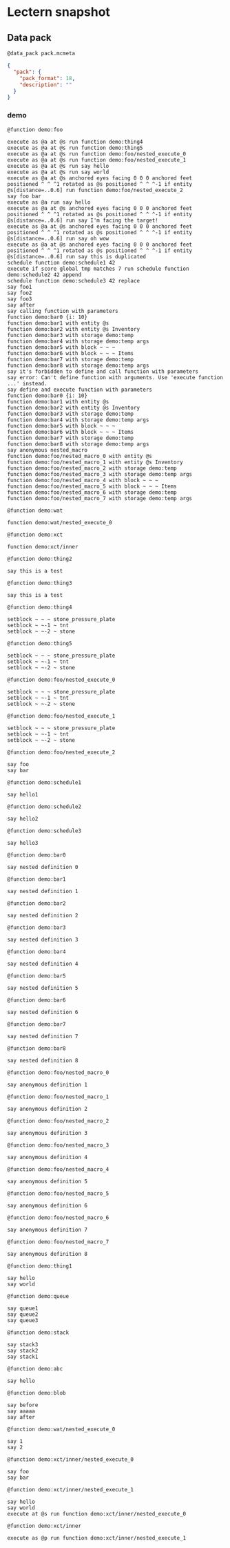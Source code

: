 # Lectern snapshot

## Data pack

`@data_pack pack.mcmeta`

```json
{
  "pack": {
    "pack_format": 18,
    "description": ""
  }
}
```

### demo

`@function demo:foo`

```mcfunction
execute as @a at @s run function demo:thing4
execute as @a at @s run function demo:thing5
execute as @a at @s run function demo:foo/nested_execute_0
execute as @a at @s run function demo:foo/nested_execute_1
execute as @a at @s run say hello
execute as @a at @s run say world
execute as @a at @s anchored eyes facing 0 0 0 anchored feet positioned ^ ^ ^1 rotated as @s positioned ^ ^ ^-1 if entity @s[distance=..0.6] run function demo:foo/nested_execute_2
say foo bar
execute as @a run say hello
execute as @a at @s anchored eyes facing 0 0 0 anchored feet positioned ^ ^ ^1 rotated as @s positioned ^ ^ ^-1 if entity @s[distance=..0.6] run say I'm facing the target!
execute as @a at @s anchored eyes facing 0 0 0 anchored feet positioned ^ ^ ^1 rotated as @s positioned ^ ^ ^-1 if entity @s[distance=..0.6] run say oh wow
execute as @a at @s anchored eyes facing 0 0 0 anchored feet positioned ^ ^ ^1 rotated as @s positioned ^ ^ ^-1 if entity @s[distance=..0.6] run say this is duplicated
schedule function demo:schedule1 42
execute if score global tmp matches 7 run schedule function demo:schedule2 42 append
schedule function demo:schedule3 42 replace
say foo1
say foo2
say foo3
say after
say calling function with parameters
function demo:bar0 {i: 10}
function demo:bar1 with entity @s
function demo:bar2 with entity @s Inventory
function demo:bar3 with storage demo:temp
function demo:bar4 with storage demo:temp args
function demo:bar5 with block ~ ~ ~
function demo:bar6 with block ~ ~ ~ Items
function demo:bar7 with storage demo:temp
function demo:bar8 with storage demo:temp args
say it's forbidden to define and call function with parameters
say error: Can't define function with arguments. Use 'execute function ...' instead.
say define and execute function with parameters
function demo:bar0 {i: 10}
function demo:bar1 with entity @s
function demo:bar2 with entity @s Inventory
function demo:bar3 with storage demo:temp
function demo:bar4 with storage demo:temp args
function demo:bar5 with block ~ ~ ~
function demo:bar6 with block ~ ~ ~ Items
function demo:bar7 with storage demo:temp
function demo:bar8 with storage demo:temp args
say anonymous nested_macro
function demo:foo/nested_macro_0 with entity @s
function demo:foo/nested_macro_1 with entity @s Inventory
function demo:foo/nested_macro_2 with storage demo:temp
function demo:foo/nested_macro_3 with storage demo:temp args
function demo:foo/nested_macro_4 with block ~ ~ ~
function demo:foo/nested_macro_5 with block ~ ~ ~ Items
function demo:foo/nested_macro_6 with storage demo:temp
function demo:foo/nested_macro_7 with storage demo:temp args
```

`@function demo:wat`

```mcfunction
function demo:wat/nested_execute_0
```

`@function demo:xct`

```mcfunction
function demo:xct/inner
```

`@function demo:thing2`

```mcfunction
say this is a test
```

`@function demo:thing3`

```mcfunction
say this is a test
```

`@function demo:thing4`

```mcfunction
setblock ~ ~ ~ stone_pressure_plate
setblock ~ ~-1 ~ tnt
setblock ~ ~-2 ~ stone
```

`@function demo:thing5`

```mcfunction
setblock ~ ~ ~ stone_pressure_plate
setblock ~ ~-1 ~ tnt
setblock ~ ~-2 ~ stone
```

`@function demo:foo/nested_execute_0`

```mcfunction
setblock ~ ~ ~ stone_pressure_plate
setblock ~ ~-1 ~ tnt
setblock ~ ~-2 ~ stone
```

`@function demo:foo/nested_execute_1`

```mcfunction
setblock ~ ~ ~ stone_pressure_plate
setblock ~ ~-1 ~ tnt
setblock ~ ~-2 ~ stone
```

`@function demo:foo/nested_execute_2`

```mcfunction
say foo
say bar
```

`@function demo:schedule1`

```mcfunction
say hello1
```

`@function demo:schedule2`

```mcfunction
say hello2
```

`@function demo:schedule3`

```mcfunction
say hello3
```

`@function demo:bar0`

```mcfunction
say nested definition 0
```

`@function demo:bar1`

```mcfunction
say nested definition 1
```

`@function demo:bar2`

```mcfunction
say nested definition 2
```

`@function demo:bar3`

```mcfunction
say nested definition 3
```

`@function demo:bar4`

```mcfunction
say nested definition 4
```

`@function demo:bar5`

```mcfunction
say nested definition 5
```

`@function demo:bar6`

```mcfunction
say nested definition 6
```

`@function demo:bar7`

```mcfunction
say nested definition 7
```

`@function demo:bar8`

```mcfunction
say nested definition 8
```

`@function demo:foo/nested_macro_0`

```mcfunction
say anonymous definition 1
```

`@function demo:foo/nested_macro_1`

```mcfunction
say anonymous definition 2
```

`@function demo:foo/nested_macro_2`

```mcfunction
say anonymous definition 3
```

`@function demo:foo/nested_macro_3`

```mcfunction
say anonymous definition 4
```

`@function demo:foo/nested_macro_4`

```mcfunction
say anonymous definition 5
```

`@function demo:foo/nested_macro_5`

```mcfunction
say anonymous definition 6
```

`@function demo:foo/nested_macro_6`

```mcfunction
say anonymous definition 7
```

`@function demo:foo/nested_macro_7`

```mcfunction
say anonymous definition 8
```

`@function demo:thing1`

```mcfunction
say hello
say world
```

`@function demo:queue`

```mcfunction
say queue1
say queue2
say queue3
```

`@function demo:stack`

```mcfunction
say stack3
say stack2
say stack1
```

`@function demo:abc`

```mcfunction
say hello
```

`@function demo:blob`

```mcfunction
say before
say aaaaa
say after
```

`@function demo:wat/nested_execute_0`

```mcfunction
say 1
say 2
```

`@function demo:xct/inner/nested_execute_0`

```mcfunction
say foo
say bar
```

`@function demo:xct/inner/nested_execute_1`

```mcfunction
say hello
say world
execute at @s run function demo:xct/inner/nested_execute_0
```

`@function demo:xct/inner`

```mcfunction
execute as @p run function demo:xct/inner/nested_execute_1
```
